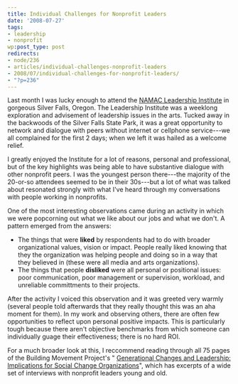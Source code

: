 ```yaml
---
title: Individual Challenges for Nonprofit Leaders
date: '2008-07-27'
tags:
- leadership
- nonprofit
wp:post_type: post
redirects:
- node/236
- articles/individual-challenges-nonprofit-leaders
- 2008/07/individual-challenges-for-nonprofit-leaders/
- "?p=236"
---
```


Last month I was lucky enough to attend the [NAMAC Leadership Institute](http://www.namac.org/article.cfm?id=1&aid=1348&monly=0) in gorgeous Silver Falls, Oregon. The Leadership Institute was a weeklong exploration and advisement of leadership issues in the arts. Tucked away in the backwoods of the Silver Falls State Park, it was a great opportunity to network and dialogue with peers without internet or cellphone service---we all complained for the first 2 days; when we left it was hailed as a welcome relief.

I greatly enjoyed the Institute for a lot of reasons, personal and professional, but of the key highlights was being able to have substantive dialogue with other nonprofit peers. I was the youngest person there---the majority of the 20-or-so attendees seemed to be in their 30s---but a lot of what was talked about resonated strongly with what I've heard through my conversations with people working in nonprofits.

One of the most interesting observations came during an activity in which we were popcorning out what we like about our jobs and what we don't. A pattern emerged from the answers:

- The things that were **liked** by respondents had to do with broader organizational values, vision or impact. People really liked knowing that they the organization was helping people and doing so in a way that they believed in (these were all media and arts organizations).
- The things that people **disliked** were all personal or positional issues: poor communication, poor management or supervision, workload, and unreliable committments to their projects.

After the activity I voiced this observation and it was greeted very warmly (several people told afterwards that they really thought this was an aha moment for them). In my work and observing others, there are often few opportunities to reflect upon personal positive impacts. This is particularly tough because there aren't objective benchmarks from which someone can individually guage their effectiveness; there is no hard ROI.

For a much broader look at this, I reccommend reading through all 75 pages of the Building Movement Project's " [Generational Changes and Leadership: Implications for Social Change Organizations](http://www.buildingmovement.org/artman/publish/cat_index_26.shtml#52)", which has excerpts of a wide set of interviews with nonprofit leaders young and old.
